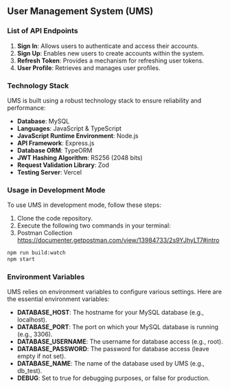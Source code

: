 ## User Management System (UMS)

### List of API Endpoints

1. **Sign In**: Allows users to authenticate and access their accounts.
2. **Sign Up**: Enables new users to create accounts within the system.
3. **Refresh Token**: Provides a mechanism for refreshing user tokens.
4. **User Profile**: Retrieves and manages user profiles.

### Technology Stack

UMS is built using a robust technology stack to ensure reliability and performance:

- **Database**: MySQL
- **Languages**: JavaScript & TypeScript
- **JavaScript Runtime Environment**: Node.js
- **API Framework**: Express.js
- **Database ORM**: TypeORM
- **JWT Hashing Algorithm**: RS256 (2048 bits)
- **Request Validation Library**: Zod
- **Testing Server**: Vercel

### Usage in Development Mode

To use UMS in development mode, follow these steps:

1. Clone the code repository.
2. Execute the following two commands in your terminal:
3. Postman Collection https://documenter.getpostman.com/view/13984733/2s9YJhyLT7#intro

```bash
npm run build:watch
npm start
```

### Environment Variables
UMS relies on environment variables to configure various settings. Here are the essential environment variables:

- **DATABASE_HOST**: The hostname for your MySQL database (e.g., localhost).
- **DATABASE_PORT**: The port on which your MySQL database is running (e.g., 3306).
- **DATABASE_USERNAME**: The username for database access (e.g., root).
- **DATABASE_PASSWORD**: The password for database access (leave empty if not set).
- **DATABASE_NAME**: The name of the database used by UMS (e.g., db_test).
- **DEBUG**: Set to true for debugging purposes, or false for production.





